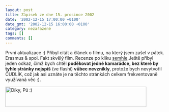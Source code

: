 ```yaml
---
layout: post
title: Zápisek ze dne 15. prosince 2002
date: '2002-12-15 17:00:00 +0100'
date_gmt: '2002-12-15 16:00:00 +0100'
category: nezařazené
tags: []
comments: []
---
```

<p>První aktualizace :) Přibyl citát a článek o filmu, na který jsem zašel v pátek. Erasmus &amp; spol. Fakt skvělý film. Recenze po kliku <a href="art.php?a=erasmus.htm" target="_self">semhle</a>.Ještě přibyl jeden odkaz, čímž bych chtěl <span style="font-weight:bold">poděkovat jedné kamarádce, bez které by tyhle stránky nejspíš</span> (ve flashi) <span style="font-weight:bold">vůbec nevznikly</span>, protože bych nevytvořil ČUDLÍK, což jak asi uznáte je na těchto stránkách celkem frekventovaně využívaná věc :). </p>

<p class="center"><img src="%base_url%/assets/old-images/diky.jpg" width="443" height="64" alt="Díky, Pú :)"></p>
